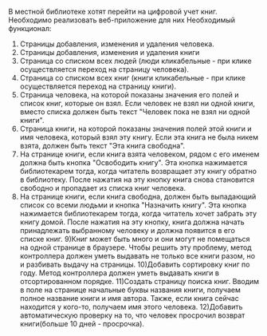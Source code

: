 В местной библиотеке хотят перейти на цифровой учет книг. Необходимо реализовать веб-приложение для них
Необходимый функционал:
1) Страницы добавления, изменения и удаления человека.
2) Страницы добавления, изменения и удаления книги
3) Страница со списком всех людей (люди кликабельные - при клике осуществляется переход на страницу человека).
4) Страница со списком всех книг (книги кликабельные - при клике осуществляется переход на страницу книги).
5) Страница человека, на которой показаны значения его полей и список книг, которые он  взял. Если человек не взял ни одной книги, вместо списка должен быть текст "Человек пока не взял ни одной книги".
6) Страница книги, на которой показаны значения полей этой книги и имя человека, который взял эту книгу. Если эта книга не была никем взята, должен быть текст "Эта книга свободна".
7) На странице книги, если книга взята человеком, рядом с его именем должна быть кнопка "Освободить книгу". Эта кнопка нажимается библиотекарем тогда, когда читатель возвращает эту книгу обратно в библиотеку. После нажатия на эту кнопку книга снова становится свободно и пропадает из списка книг человека.
8) На странице книги, если книга свободна, должен быть выпадающий список со всеми людьми и кнопка "Назначить книгу". Эта кнопка нажимается библиотекарем тогда, когда читатель хочет забрать эту книгу домой. После нажатия на эту кнопку, книга должна начать принадлежать выбранному человеку и должна появится в его списке книг.
9)Книг может быть много и они могут не помещаться на одной странице в браузере. Чтобы решить эту проблему, метод контроллера должен уметь выдавать не только все книги разом, но и разбивать выдачу на страницы. 
10)Добавить сортировку книг по году. Метод контроллера должен уметь выдавать книги в отсортированном порядке.
11)Создать страницу поиска книг. Вводим в поле на странице начальные буквы названия книги, получаем полное название книги и имя автора. Также, если книга сейчас находится у кого-то, получаем имя этого человека.
12)Добавить автоматическую проверку на то, что человек просрочил возврат книги(больше 10 дней - просрочка).

